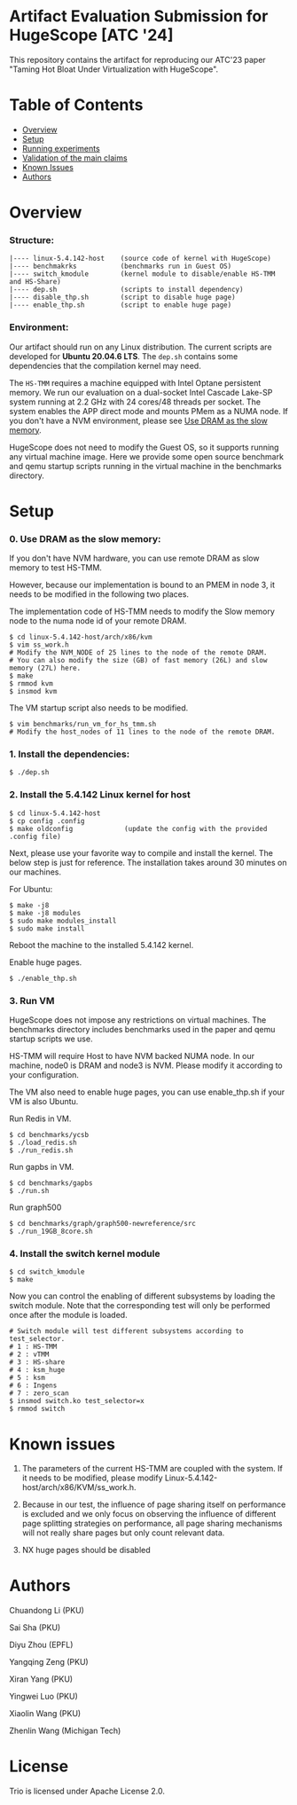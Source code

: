 # Artifact Evaluation Submission for HugeScope [ATC '24] 

This repository contains the artifact for reproducing our ATC'23 paper "Taming Hot Bloat Under Virtualization with HugeScope". 

# Table of Contents
* [Overview](#overview)
* [Setup](#setup)
* [Running experiments](#running-experiments)
* [Validation of the main claims](#validation-of-the-main-claims)
* [Known Issues](#known-issues)
* [Authors](#authors)

# Overview 

### Structure:

```
|---- linux-5.4.142-host    (source code of kernel with HugeScope)
|---- benchmakrks           (benchmarks run in Guest OS)
|---- switch_kmodule        (kernel module to disable/enable HS-TMM and HS-Share)
|---- dep.sh                (scripts to install dependency)
|---- disable_thp.sh        (script to disable huge page)
|---- enable_thp.sh         (script to enable huge page)
```

### Environment: 

Our artifact should run on any Linux distribution. The current scripts are developed for **Ubuntu 20.04.6 LTS**. The `dep.sh` contains some dependencies that the compilation kernel may need.

The `HS-TMM` requires a machine equipped with Intel Optane persistent memory. We run our evaluation on a dual-socket Intel Cascade Lake-SP system running at 2.2 GHz with 24 cores/48 threads per socket. The system enables the APP direct mode and mounts PMem as a NUMA node. If you don't have a NVM environment, please see [Use DRAM as the slow memory](#0-use-dram-as-the-slow-memory).

HugeScope does not need to modify the Guest OS, so it supports running any virtual machine image. Here we provide some open source benchmark and qemu startup scripts running in the virtual machine in the benchmarks directory.

# Setup 

### 0. Use DRAM as the slow memory:

If you don't have NVM hardware, you can use remote DRAM as slow memory to test HS-TMM.

However, because our implementation is bound to an PMEM in node 3, it needs to be modified in the following two places.

The implementation code of HS-TMM needs to modify the Slow memory node to the numa node id of your remote DRAM.  
```
$ cd linux-5.4.142-host/arch/x86/kvm
$ vim ss_work.h
# Modify the NVM_NODE of 25 lines to the node of the remote DRAM.
# You can also modify the size (GB) of fast memory (26L) and slow memory (27L) here.
$ make
$ rmmod kvm
$ insmod kvm

```

The VM startup script also needs to be modified.
```
$ vim benchmarks/run_vm_for_hs_tmm.sh
# Modify the host_nodes of 11 lines to the node of the remote DRAM.
```

### 1. Install the dependencies:
```
$ ./dep.sh 
```

### 2. Install the 5.4.142 Linux kernel for host
```
$ cd linux-5.4.142-host
$ cp config .config
$ make oldconfig             (update the config with the provided .config file)
```

Next, please use your favorite way to compile and install the kernel. The below step is just for reference. The installation takes around 30 minutes on our machines. 

For Ubuntu:
```
$ make -j8              
$ make -j8 modules 
$ sudo make modules_install
$ sudo make install
```
Reboot the machine to the installed 5.4.142 kernel. 

Enable huge pages.
```
$ ./enable_thp.sh
```

### 3. Run VM
HugeScope does not impose any restrictions on virtual machines. The benchmarks directory includes benchmarks used in the paper and qemu startup scripts we use.

HS-TMM will require Host to have NVM backed NUMA node. In our machine, node0 is DRAM and node3 is NVM. Please modify it according to your configuration.

The VM also need to enable huge pages, you can use enable_thp.sh if your VM is also Ubuntu.

Run Redis in VM.
```
$ cd benchmarks/ycsb
$ ./load_redis.sh
$ ./run_redis.sh
```

Run gapbs in VM.
```
$ cd benchmarks/gapbs
$ ./run.sh

```

Run graph500
```
$ cd benchmarks/graph/graph500-newreference/src
$ ./run_19GB_8core.sh

```
### 4. Install the switch kernel module
```
$ cd switch_kmodule
$ make
```

Now you can control the enabling of different subsystems by loading the switch module. Note that the corresponding test will only be performed once after the module is loaded.

```
# Switch module will test different subsystems according to test_selector.
# 1 : HS-TMM
# 2 : vTMM
# 3 : HS-share
# 4 : ksm_huge
# 5 : ksm
# 6 : Ingens
# 7 : zero_scan
$ insmod switch.ko test_selector=x
$ rmmod switch
```

# Known issues 

1. The parameters of the current HS-TMM are coupled with the system. If it needs to be modified, please modify Linux-5.4.142-host/arch/x86/KVM/ss_work.h.

2. Because in our test, the influence of page sharing itself on performance is excluded and we only focus on observing the influence of different page splitting strategies on performance, all page sharing mechanisms will not really share pages but only count relevant data.

3. NX huge pages should be disabled
# Authors

Chuandong Li (PKU)

Sai Sha (PKU) 

Diyu Zhou (EPFL) 

Yangqing Zeng  (PKU) 

Xiran Yang (PKU) 

Yingwei Luo (PKU)

Xiaolin Wang (PKU)

Zhenlin Wang (Michigan Tech)

# License

Trio is licensed under Apache License 2.0.
